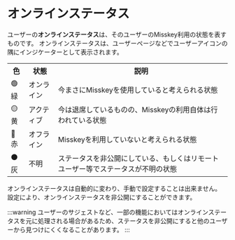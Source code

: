 # オンラインステータス
ユーザーの**オンラインステータス**は、そのユーザーのMisskey利用の状態を表すものです。
オンラインステータスは、ユーザーページなどでユーザーアイコンの隅にインジケーターとして表示されます。

<table>
	<tr>
		<th>色</th>
		<th>状態</th>
		<th>説明</th>
	</tr>
	<tr>
		<td>🟢緑</td>
		<td>オンライン</td>
		<td>今まさにMisskeyを使用していると考えられる状態</td>
	</tr>
	<tr>
		<td>🟡黄</td>
		<td>アクティブ</td>
		<td>今は退席しているものの、Misskeyの利用自体は行われている状態</td>
	</tr>
	<tr>
		<td>🔴赤</td>
		<td>オフライン</td>
		<td>Misskeyを利用していないと考えられる状態</td>
	</tr>
	<tr>
		<td>⚫灰</td>
		<td>不明</td>
		<td>ステータスを非公開にしている、もしくはリモートユーザー等でステータスが不明の状態</td>
	</tr>
</table>

オンラインステータスは自動的に変わり、手動で設定することは出来ません。
設定により、オンラインステータスを非公開にすることができます。

:::warning
ユーザーのサジェストなど、一部の機能においてはオンラインステータスを元に処理される場合があるため、ステータスを非公開にすると他のユーザーから見つけにくくなることがあります。
:::
